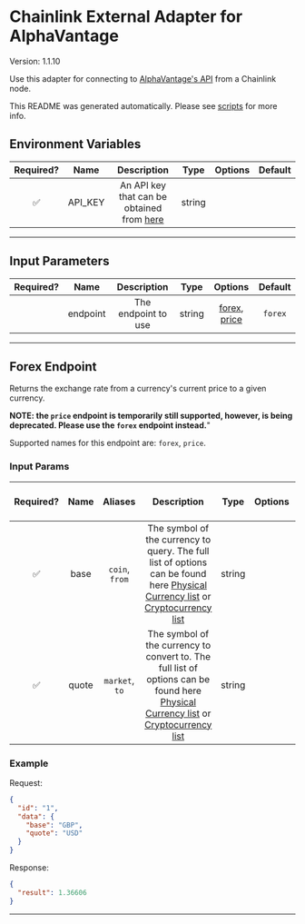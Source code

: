 # Chainlink External Adapter for AlphaVantage

Version: 1.1.10

Use this adapter for connecting to [AlphaVantage's API](https://www.alphavantage.co/documentation/) from a Chainlink node.

This README was generated automatically. Please see [scripts](../../scripts) for more info.

## Environment Variables

| Required? |  Name   |                                        Description                                        |  Type  | Options | Default |
| :-------: | :-----: | :---------------------------------------------------------------------------------------: | :----: | :-----: | :-----: |
|    ✅     | API_KEY | An API key that can be obtained from [here](https://www.alphavantage.co/support/#api-key) | string |         |         |

---

## Input Parameters

| Required? |   Name   |     Description     |  Type  |                      Options                       | Default |
| :-------: | :------: | :-----------------: | :----: | :------------------------------------------------: | :-----: |
|           | endpoint | The endpoint to use | string | [forex](#forex-endpoint), [price](#forex-endpoint) | `forex` |

---

## Forex Endpoint

Returns the exchange rate from a currency's current price to a given currency.

**NOTE: the `price` endpoint is temporarily still supported, however, is being deprecated. Please use the `forex` endpoint instead.**"

Supported names for this endpoint are: `forex`, `price`.

### Input Params

| Required? | Name  |    Aliases     |                                                                                                                   Description                                                                                                                   |  Type  | Options | Default | Depends On | Not Valid With |
| :-------: | :---: | :------------: | :---------------------------------------------------------------------------------------------------------------------------------------------------------------------------------------------------------------------------------------------: | :----: | :-----: | :-----: | :--------: | :------------: |
|    ✅     | base  | `coin`, `from` |   The symbol of the currency to query. The full list of options can be found here [Physical Currency list](https://www.alphavantage.co/physical_currency_list/) or [Cryptocurrency list](https://www.alphavantage.co/digital_currency_list/)    | string |         |         |            |                |
|    ✅     | quote | `market`, `to` | The symbol of the currency to convert to. The full list of options can be found here [Physical Currency list](https://www.alphavantage.co/physical_currency_list/) or [Cryptocurrency list](https://www.alphavantage.co/digital_currency_list/) | string |         |         |            |                |

### Example

Request:

```json
{
  "id": "1",
  "data": {
    "base": "GBP",
    "quote": "USD"
  }
}
```

Response:

```json
{
  "result": 1.36606
}
```

---
